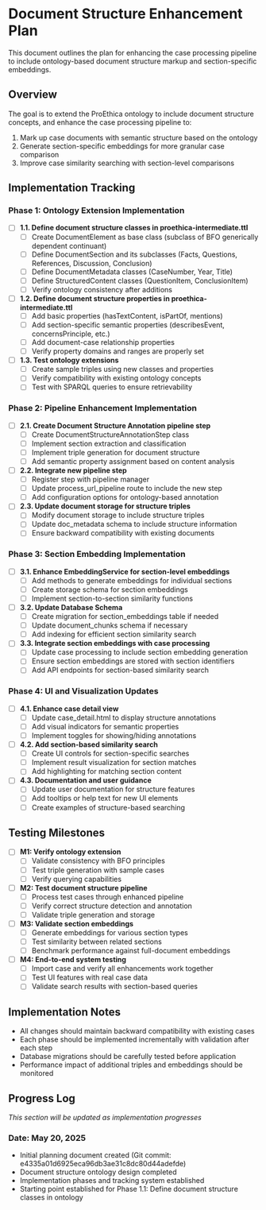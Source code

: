 # Document Structure Enhancement Plan

This document outlines the plan for enhancing the case processing pipeline to include ontology-based document structure markup and section-specific embeddings.

## Overview

The goal is to extend the ProEthica ontology to include document structure concepts, and enhance the case processing pipeline to:

1. Mark up case documents with semantic structure based on the ontology
2. Generate section-specific embeddings for more granular case comparison
3. Improve case similarity searching with section-level comparisons

## Implementation Tracking

### Phase 1: Ontology Extension Implementation

- [ ] **1.1. Define document structure classes in proethica-intermediate.ttl**
  - [ ] Create DocumentElement as base class (subclass of BFO generically dependent continuant)
  - [ ] Define DocumentSection and its subclasses (Facts, Questions, References, Discussion, Conclusion)
  - [ ] Define DocumentMetadata classes (CaseNumber, Year, Title)
  - [ ] Define StructuredContent classes (QuestionItem, ConclusionItem)
  - [ ] Verify ontology consistency after additions

- [ ] **1.2. Define document structure properties in proethica-intermediate.ttl**
  - [ ] Add basic properties (hasTextContent, isPartOf, mentions)
  - [ ] Add section-specific semantic properties (describesEvent, concernsPrinciple, etc.)
  - [ ] Add document-case relationship properties
  - [ ] Verify property domains and ranges are properly set

- [ ] **1.3. Test ontology extensions**
  - [ ] Create sample triples using new classes and properties
  - [ ] Verify compatibility with existing ontology concepts
  - [ ] Test with SPARQL queries to ensure retrievability

### Phase 2: Pipeline Enhancement Implementation

- [ ] **2.1. Create Document Structure Annotation pipeline step**
  - [ ] Create DocumentStructureAnnotationStep class
  - [ ] Implement section extraction and classification
  - [ ] Implement triple generation for document structure
  - [ ] Add semantic property assignment based on content analysis

- [ ] **2.2. Integrate new pipeline step**
  - [ ] Register step with pipeline manager
  - [ ] Update process_url_pipeline route to include the new step
  - [ ] Add configuration options for ontology-based annotation

- [ ] **2.3. Update document storage for structure triples**
  - [ ] Modify document storage to include structure triples
  - [ ] Update doc_metadata schema to include structure information
  - [ ] Ensure backward compatibility with existing documents

### Phase 3: Section Embedding Implementation

- [ ] **3.1. Enhance EmbeddingService for section-level embeddings**
  - [ ] Add methods to generate embeddings for individual sections
  - [ ] Create storage schema for section embeddings
  - [ ] Implement section-to-section similarity functions

- [ ] **3.2. Update Database Schema**
  - [ ] Create migration for section_embeddings table if needed
  - [ ] Update document_chunks schema if necessary
  - [ ] Add indexing for efficient section similarity search

- [ ] **3.3. Integrate section embeddings with case processing**
  - [ ] Update case processing to include section embedding generation
  - [ ] Ensure section embeddings are stored with section identifiers
  - [ ] Add API endpoints for section-based similarity search

### Phase 4: UI and Visualization Updates

- [ ] **4.1. Enhance case detail view**
  - [ ] Update case_detail.html to display structure annotations
  - [ ] Add visual indicators for semantic properties
  - [ ] Implement toggles for showing/hiding annotations

- [ ] **4.2. Add section-based similarity search**
  - [ ] Create UI controls for section-specific searches
  - [ ] Implement result visualization for section matches
  - [ ] Add highlighting for matching section content

- [ ] **4.3. Documentation and user guidance**
  - [ ] Update user documentation for structure features
  - [ ] Add tooltips or help text for new UI elements
  - [ ] Create examples of structure-based searching

## Testing Milestones

- [ ] **M1: Verify ontology extension**
  - [ ] Validate consistency with BFO principles
  - [ ] Test triple generation with sample cases
  - [ ] Verify querying capabilities

- [ ] **M2: Test document structure pipeline**
  - [ ] Process test cases through enhanced pipeline
  - [ ] Verify correct structure detection and annotation
  - [ ] Validate triple generation and storage

- [ ] **M3: Validate section embeddings**
  - [ ] Generate embeddings for various section types
  - [ ] Test similarity between related sections
  - [ ] Benchmark performance against full-document embeddings

- [ ] **M4: End-to-end system testing**
  - [ ] Import case and verify all enhancements work together
  - [ ] Test UI features with real case data
  - [ ] Validate search results with section-based queries

## Implementation Notes

- All changes should maintain backward compatibility with existing cases
- Each phase should be implemented incrementally with validation after each step
- Database migrations should be carefully tested before application
- Performance impact of additional triples and embeddings should be monitored

## Progress Log

*This section will be updated as implementation progresses*

### Date: May 20, 2025
- Initial planning document created (Git commit: e4335a01d6925eca96db3ae31c8dc80d44adefde)
- Document structure ontology design completed
- Implementation phases and tracking system established
- Starting point established for Phase 1.1: Define document structure classes in ontology
